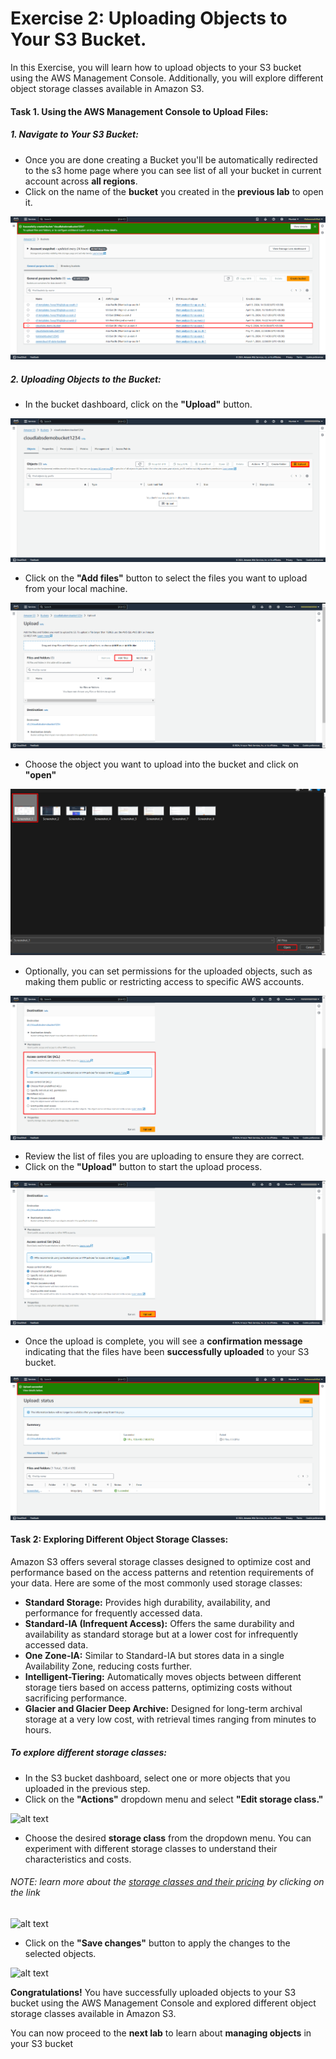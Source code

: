 # Exercise 2: Uploading Objects to Your S3 Bucket.
In this Exercise, you will learn how to upload objects to your S3 bucket using the AWS Management Console. Additionally, you will explore different object storage classes available in Amazon S3.

#### Task 1. Using the AWS Management Console to Upload Files:
##### 1. Navigate to Your S3 Bucket:
- Once you are done creating a Bucket you'll be automatically redirected to the s3 home page where you can see list of all your bucket in current account across **all regions**.
- Click on the name of the **bucket** you created in the **previous lab** to open it.  

![alt text](./images/exercise2/Screenshot_0.png "Images exercise 2") 

##### 2. Uploading Objects to the Bucket:
- In the bucket dashboard, click on the **"Upload"** button.

![alt text](./images/exercise2/Screenshot_1.png "Images exercise 2") 
- Click on the **"Add files"** button to select the files you want to upload from your local machine.

![alt text](./images/exercise2/Screenshot_2.png "Images exercise 2") 
- Choose the object you want to upload into the bucket and click on **"open"**

![alt text](./images/exercise2/Screenshot_3.png "Images exercise 2") 
- Optionally, you can set permissions for the uploaded objects, such as making them public or restricting access to specific AWS accounts.

![alt text](./images/exercise2/Screenshot_4.png "Images exercise 2") 
- Review the list of files you are uploading to ensure they are correct.
- Click on the **"Upload"** button to start the upload process.

![alt text](./images/exercise2/Screenshot_5.png "Images exercise 2")

- Once the upload is complete, you will see a **confirmation message** indicating that the files have been **successfully uploaded** to your S3 bucket.

![alt text](./images/exercise2/Screenshot_6.png "Images exercise 2") 

#### Task 2: Exploring Different Object Storage Classes:
Amazon S3 offers several storage classes designed to optimize cost and performance based on the access patterns and retention requirements of your data. Here are some of the most commonly used storage classes:

- **Standard Storage:** Provides high durability, availability, and performance for frequently accessed data.
- **Standard-IA (Infrequent Access):** Offers the same durability and availability as standard storage but at a lower cost for infrequently accessed data.
- **One Zone-IA:** Similar to Standard-IA but stores data in a single Availability Zone, reducing costs further.
- **Intelligent-Tiering:** Automatically moves objects between different storage tiers based on access patterns, optimizing costs without sacrificing performance.
- **Glacier and Glacier Deep Archive:** Designed for long-term archival storage at a very low cost, with retrieval times ranging from minutes to hours.

##### To explore different storage classes:
- In the S3 bucket dashboard, select one or more objects that you uploaded in the previous step.
- Click on the **"Actions"** dropdown menu and select **"Edit storage class."**

![alt text](./images/exercise2/Screenshot_7.png "Images exercise 2") 
- Choose the desired **storage class** from the dropdown menu. 
You can experiment with different storage classes to understand their characteristics and costs.
###### NOTE: learn more about the [ storage classes and their pricing](https://aws.amazon.com/s3/storage-classes/) by clicking on the link
![alt text](./images/exercise2/Screenshot_8.png "Images exercise 2")

- Click on the **"Save changes"** button to apply the changes to the selected objects.

![alt text](./images/exercise2/Screenshot_9.png "Images exercise 2")

**Congratulations!** You have successfully uploaded objects to your S3 bucket using the AWS Management Console and explored different object storage classes available in Amazon S3. 

You can now proceed to the **next lab** to learn about **managing objects** in your S3 bucket